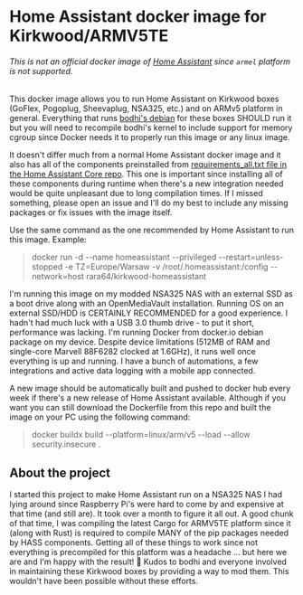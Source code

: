 # Home Assistant docker image for Kirkwood/ARMV5TE
###### This is not an official docker image of [Home Assistant](https://github.com/home-assistant) since `armel` platform is not supported.

This docker image allows you to run Home Assistant on Kirkwood boxes (GoFlex, Pogoplug, Sheevaplug, NSA325, etc.) and on ARMv5 platform in general. Everything that runs [bodhi's debian](https://forum.doozan.com/read.php?2,12096) for these boxes SHOULD run it but you will need to recompile bodhi's kernel to include support for memory cgroup since Docker needs it to properly run this image or any linux image.

It doesn't differ much from a normal Home Assistant docker image and it also has all of the components preinstalled from [requirements_all.txt file in the Home Assistant Core repo](https://github.com/home-assistant/core/blob/dev/requirements_all.txt). This one is important since installing all of these components during runtime when there's a new integration needed would be quite unpleasant due to long compilation times. If I missed something, please open an issue and I'll do my best to include any missing packages or fix issues with the image itself.

Use the same command as the one recommended by Home Assistant to run this image.
Example:
> docker run -d --name homeassistant --privileged --restart=unless-stopped -e TZ=Europe/Warsaw -v /root/.homeassistant:/config --network=host rara64/kirkwood-homeassistant

I'm running this image on my modded NSA325 NAS with an external SSD as a boot drive along with an OpenMediaVault installation. Running OS on an external SSD/HDD is CERTAINLY RECOMMENDED for a good experience. I hadn't had much luck with a USB 3.0 thumb drive - to put it short, performance was lacking. I'm running Docker from docker.io debian package on my device. Despite device limitations (512MB of RAM and single-core Marvell 88F6282 clocked at 1.6GHz), it runs well once everything is up and running. I have a bunch of automations, a few integrations and active data logging with a mobile app connected.

A new image should be automatically built and pushed to docker hub every week if there's a new release of Home Assistant available. Although if you want you can still download the Dockerfile from this repo and built the image on your PC using the following command:
> docker buildx build --platform=linux/arm/v5 --load --allow security.insecure .

## About the project
I started this project to make Home Assistant run on a NSA325 NAS I had lying around since Raspberry Pi's were hard to come by and expensive at that time (and still are). It took over a month to figure it all out. A good chunk of that time, I was compiling the latest Cargo for ARMV5TE platform since it (along with Rust) is required to compile MANY of the pip packages needed by HASS components. Getting all of these things to work since not everything is precompiled for this platform was a headache ... but here we are and I'm happy with the result! :tada: Kudos to bodhi and everyone involved in maintaining these Kirkwood boxes by providing a way to mod them. This wouldn't have been possible without these efforts.
